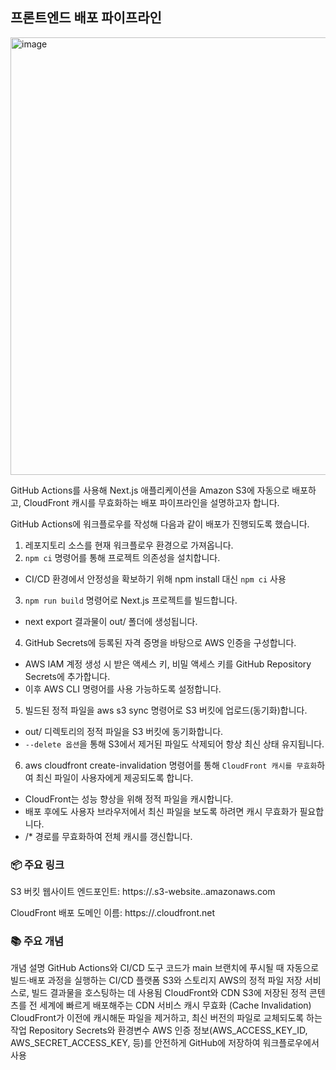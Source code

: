 
## 프론트엔드 배포 파이프라인

<p>
 <img src="https://velog.velcdn.com/images/chloeee/post/2f6769ba-5b39-4949-bb3b-753aad7b3564/image.png" alt="image" width="700px"/>
</p>


 GitHub Actions를 사용해 Next.js 애플리케이션을 Amazon S3에 자동으로 배포하고, CloudFront 캐시를 무효화하는 배포 파이프라인을 설명하고자 합니다.

GitHub Actions에 워크플로우를 작성해 다음과 같이 배포가 진행되도록 했습니다.
1. 레포지토리 소스를 현재 워크플로우 환경으로 가져옵니다.
2. `npm ci` 명령어를 통해 프로젝트 의존성을 설치합니다.
- CI/CD 환경에서 안정성을 확보하기 위해 npm install 대신 `npm ci` 사용
3. `npm run build` 명령어로 Next.js 프로젝트를 빌드합니다.
-  next export 결과물이 out/ 폴더에 생성됩니다.
4. GitHub Secrets에 등록된 자격 증명을 바탕으로 AWS 인증을 구성합니다.
- AWS IAM 계정 생성 시 받은 액세스 키, 비밀 액세스 키를 GitHub Repository Secrets에 추가합니다.
- 이후 AWS CLI 명령어를 사용 가능하도록 설정합니다.
5. 빌드된 정적 파일을 aws s3 sync 명령어로 S3 버킷에 업로드(동기화)합니다.
- out/ 디렉토리의 정적 파일을 S3 버킷에 동기화합니다.
- `--delete 옵션`을 통해 S3에서 제거된 파일도 삭제되어 항상 최신 상태 유지됩니다.
6. aws cloudfront create-invalidation 명령어를 통해 `CloudFront 캐시를 무효화`하여 최신 파일이 사용자에게 제공되도록 합니다.
- CloudFront는 성능 향상을 위해 정적 파일을 캐시합니다.
- 배포 후에도 사용자 브라우저에서 최신 파일을 보도록 하려면 캐시 무효화가 필요합니다.
- /* 경로를 무효화하여 전체 캐시를 갱신합니다.

### 📦 주요 링크
S3 버킷 웹사이트 엔드포인트: https://<your-bucket-name>.s3-website.<region>.amazonaws.com

CloudFront 배포 도메인 이름: https://<your-distribution-id>.cloudfront.net

### 📚 주요 개념
개념	설명
GitHub Actions와 CI/CD 도구	코드가 main 브랜치에 푸시될 때 자동으로 빌드·배포 과정을 실행하는 CI/CD 플랫폼
S3와 스토리지	AWS의 정적 파일 저장 서비스로, 빌드 결과물을 호스팅하는 데 사용됨
CloudFront와 CDN	S3에 저장된 정적 콘텐츠를 전 세계에 빠르게 배포해주는 CDN 서비스
캐시 무효화 (Cache Invalidation)	CloudFront가 이전에 캐시해둔 파일을 제거하고, 최신 버전의 파일로 교체되도록 하는 작업
Repository Secrets와 환경변수	AWS 인증 정보(AWS_ACCESS_KEY_ID, AWS_SECRET_ACCESS_KEY, 등)를 안전하게 GitHub에 저장하여 워크플로우에서 사용

